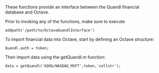 These functions provide an interface between the Quandl financial database and Octave.

Prior to invoking any of the functions, make sure to execute

	addpath('/path/to/OctaveQuandlInterface')

To import financial data into Octave, start by defining an Octave structure:

	Quandl.auth = token;

Then import data using the getQuandl.m function:

	data = getQuandl('GOOG/NASDAQ_MSFT',token,'cellstr');
